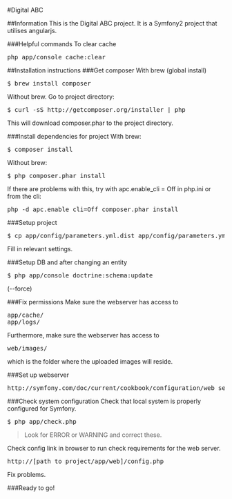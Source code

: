 #Digital ABC

##Information
This is the Digital ABC project. It is a Symfony2 project that utilises angularjs.

###Helpful commands
To clear cache
<pre>
php app/console cache:clear
</pre>

##Installation instructions
###Get composer
With brew (global install)
<pre>
$ brew install composer
</pre>

Without brew. Go to project directory:

<pre>
$ curl -sS http://getcomposer.org/installer | php
</pre>

This will download composer.phar to the project directory.

###Install dependencies for project
With brew:
<pre>
$ composer install
</pre>

Without brew:
<pre>
$ php composer.phar install
</pre>

If there are problems with this, try with apc.enable_cli = Off in php.ini or from the cli:
<pre>
php -d apc.enable_cli=Off composer.phar install
</pre>

###Setup project
<pre>
$ cp app/config/parameters.yml.dist app/config/parameters.yml
</pre>

Fill in relevant settings.


###Setup DB and after changing an entity
<pre>
$ php app/console doctrine:schema:update
</pre>
(--force)

###Fix permissions
Make sure the webserver has access to
<pre>
app/cache/
app/logs/
</pre>

Furthermore, make sure the webserver has access to
<pre>
web/images/
</pre>
which is the folder where the uploaded images will reside.

###Set up webserver
<pre>
http://symfony.com/doc/current/cookbook/configuration/web_server_configuration.html
</pre>

###Check system configuration
Check that local system is properly configured for Symfony.

<pre>
$ php app/check.php
</pre>

> Look for ERROR or WARNING and correct these.

Check config link in browser to run check requirements for the web server.

<pre>
http://[path_to_project/app/web]/config.php
</pre>

Fix problems.


###Ready to go!
